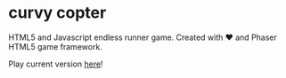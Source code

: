 # curvy copter
HTML5 and Javascript endless runner game. 
Created with ❤ and Phaser HTML5 game framework.

Play current version <a href=http://jacekmiecznikowski.github.io/curvy-copter/>here</a>!
